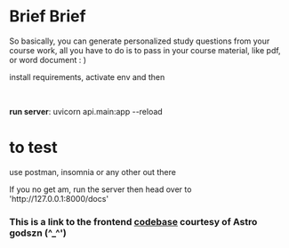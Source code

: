 # Brief Brief
So basically, you can generate personalized study questions from your course work, all you have to do is to pass in your course material, like pdf, or word document : ) 
<p> install requirements, activate env and then</p><br>
<p><b> run server</b>: uvicorn api.main:app --reload </p>

# to test
<p>use postman, insomnia or any other out there</p>
<p> If you no get am, run the server then head over to 'http://127.0.0.1:8000/docs' </p>

### This is a link to the frontend <a href="https://github.com/godszn/WonderQUI">codebase</a> courtesy of Astro godszn (^_^')
